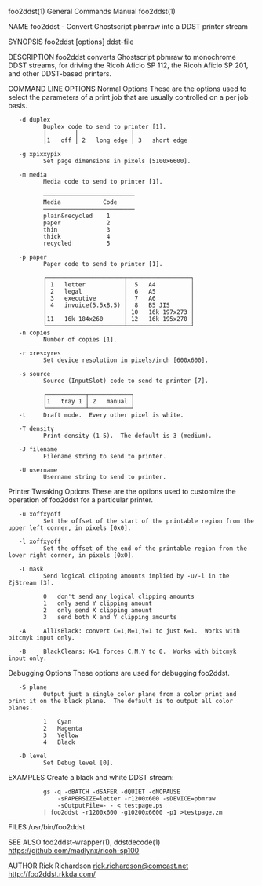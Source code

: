 foo2ddst(1)                                                                                General Commands Manual                                                                                foo2ddst(1)

NAME
       foo2ddst - Convert Ghostscript pbmraw into a DDST printer stream

SYNOPSIS
       foo2ddst [options] <pbmraw-file >ddst-file

DESCRIPTION
       foo2ddst converts Ghostscript pbmraw to monochrome DDST streams, for driving the Ricoh Aficio SP 112, the Ricoh Aficio SP 201, and other DDST-based printers.

COMMAND LINE OPTIONS
   Normal Options
       These are the options used to select the parameters of a print job that are usually controlled on a per job basis.

       -d duplex
              Duplex code to send to printer [1].
              │        │               │
              │1   off │ 2   long edge │ 3   short edge

       -g xpixxypix
              Set page dimensions in pixels [5100x6600].

       -m media
              Media code to send to printer [1].

              ──────────────────────────
              Media            Code
              ──────────────────────────
              plain&recycled    1
              paper             2
              thin              3
              thick             4
              recycled          5

       -p paper
              Paper code to send to printer [1].

              ┌──────────────────────┬──────────────────┐
              │ 1   letter           │  5   A4          │
              │ 2   legal            │  6   A5          │
              │ 3   executive        │  7   A6          │
              │ 4   invoice(5.5x8.5) │  8   B5 JIS      │
              │                      │ 10   16k 197x273 │
              │11   16k 184x260      │ 12   16k 195x270 │
              └──────────────────────┴──────────────────┘
       -n copies
              Number of copies [1].

       -r xresxyres
              Set device resolution in pixels/inch [600x600].

       -s source
              Source (InputSlot) code to send to printer [7].

              ┌───────────┬────────────┐
              │1   tray 1 │ 2   manual │
              └───────────┴────────────┘
       -t     Draft mode.  Every other pixel is white.

       -T density
              Print density (1-5).  The default is 3 (medium).

       -J filename
              Filename string to send to printer.

       -U username
              Username string to send to printer.

   Printer Tweaking Options
       These are the options used to customize the operation of foo2ddst for a particular printer.

       -u xoffxyoff
              Set the offset of the start of the printable region from the upper left corner, in pixels [0x0].

       -l xoffxyoff
              Set the offset of the end of the printable region from the lower right corner, in pixels [0x0].

       -L mask
              Send logical clipping amounts implied by -u/-l in the ZjStream [3].

              0   don't send any logical clipping amounts
              1   only send Y clipping amount
              2   only send X clipping amount
              3   send both X and Y clipping amounts

       -A     AllIsBlack: convert C=1,M=1,Y=1 to just K=1.  Works with bitcmyk input only.

       -B     BlackClears: K=1 forces C,M,Y to 0.  Works with bitcmyk input only.

   Debugging Options
       These options are used for debugging foo2ddst.

       -S plane
              Output just a single color plane from a color print and print it on the black plane.  The default is to output all color planes.

              1   Cyan
              2   Magenta
              3   Yellow
              4   Black

       -D level
              Set Debug level [0].

EXAMPLES
       Create a black and white DDST stream:

              gs -q -dBATCH -dSAFER -dQUIET -dNOPAUSE
                  -sPAPERSIZE=letter -r1200x600 -sDEVICE=pbmraw
                  -sOutputFile=- - < testpage.ps
              | foo2ddst -r1200x600 -g10200x6600 -p1 >testpage.zm

FILES
       /usr/bin/foo2ddst

SEE ALSO
       foo2ddst-wrapper(1), ddstdecode(1)
       https://github.com/madlynx/ricoh-sp100

AUTHOR
       Rick Richardson <rick.richardson@comcast.net>
       http://foo2ddst.rkkda.com/

